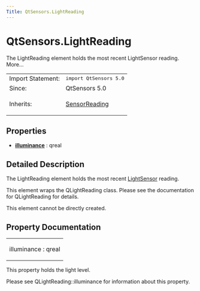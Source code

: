 ```yaml
---
Title: QtSensors.LightReading
---
```


# QtSensors.LightReading

<span class="subtitle"></span>
<!-- $$$LightReading-brief -->
<p>The LightReading element holds the most recent LightSensor reading. More...</p>
<!-- @@@LightReading -->
<table class="alignedsummary">
<tr><td class="memItemLeft rightAlign topAlign"> Import Statement:</td><td class="memItemRight bottomAlign"> </b><tt>import QtSensors 5.0</tt></td></tr><tr><td class="memItemLeft rightAlign topAlign"> Since:</td><td class="memItemRight bottomAlign">  QtSensors 5.0</td></tr><tr><td class="memItemLeft rightAlign topAlign"> Inherits:</td><td class="memItemRight bottomAlign"> <p><a href="QtSensors.SensorReading.md">SensorReading</a></p>
</td></tr></table><ul>
</ul>
<h2>Properties</h2>
<ul>
<li class="fn"><b><b><a href="#illuminance-prop">illuminance</a></b></b> : qreal</li>
</ul>
<!-- $$$LightReading-description -->
<h2>Detailed Description</h2>
<p>The LightReading element holds the most recent <a href="QtSensors.LightSensor.md">LightSensor</a> reading.</p>
<p>This element wraps the QLightReading class. Please see the documentation for QLightReading for details.</p>
<p>This element cannot be directly created.</p>
<!-- @@@LightReading -->
<h2>Property Documentation</h2>
<!-- $$$illuminance -->
<table class="qmlname"><tr valign="top"><td class="tblQmlPropNode"><p><span class="name">illuminance</span> : <span class="type">qreal</span></p></td></tr></table><p>This property holds the light level.</p>
<p>Please see QLightReading::illuminance for information about this property.</p>
<!-- @@@illuminance -->
<br/>
